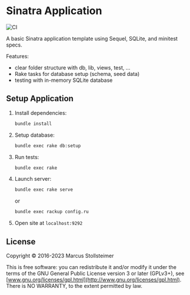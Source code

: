 Sinatra Application
===================

![CI](https://github.com/stomar/sinatra-app/actions/workflows/ci.yml/badge.svg)

A basic Sinatra application template using Sequel, SQLite, and minitest specs.

Features:

  * clear folder structure with db, lib, views, test, ...
  * Rake tasks for database setup (schema, seed data)
  * testing with in-memory SQLite database

## Setup Application

1. Install dependencies:

   ``` sh
   bundle install
   ```

2. Setup database:

   ``` sh
   bundle exec rake db:setup
   ```

3. Run tests:

   ``` sh
   bundle exec rake
   ```

4. Launch server:

   ``` sh
   bundle exec rake serve
   ```

   or

   ``` sh
   bundle exec rackup config.ru
   ```

5. Open site at `localhost:9292`

## License

Copyright &copy; 2016-2023 Marcus Stollsteimer

This is free software: you can redistribute it and/or modify
it under the terms of the GNU General Public License version 3 or later (GPLv3+),
see [www.gnu.org/licenses/gpl.html](http://www.gnu.org/licenses/gpl.html).
There is NO WARRANTY, to the extent permitted by law.
